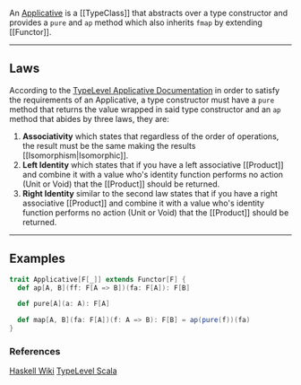 An [Applicative](https://typelevel.org/cats/typeclasses/applicative.html) is a [[TypeClass]] that abstracts over a type constructor and provides a `pure` and `ap` method which also inherits `fmap` by extending [[Functor]].

---

## Laws

According to the [TypeLevel Applicative Documentation](https://typelevel.org/cats/typeclasses/applicative.html) in order to satisfy the requirements of an Applicative, a type constructor must have a `pure` method that returns the value wrapped in said type constructor and an `ap` method that abides by three laws, they are:

1) **Associativity** which states that regardless of the order of operations, the result must be the same making the results [[Isomorphism|Isomorphic]].
2) **Left Identity** which states that if you have a left associative [[Product]] and combine it with a value who's identity function performs no action (Unit or Void) that the [[Product]] should be returned.
3) **Right Identity** similar to the second law states that if you have a right associative [[Product]] and combine it with a value who's identity function performs no action (Unit or Void) that the [[Product]] should be returned.

---

## Examples

```scala
trait Applicative[F[_]] extends Functor[F] {
  def ap[A, B](ff: F[A => B])(fa: F[A]): F[B]

  def pure[A](a: A): F[A]

  def map[A, B](fa: F[A])(f: A => B): F[B] = ap(pure(f))(fa)
}
```

### References 

[Haskell Wiki](https://wiki.haskell.org/Typeclassopedia#Applicative)
[TypeLevel Scala](https://typelevel.org/cats/typeclasses/applicative.html)